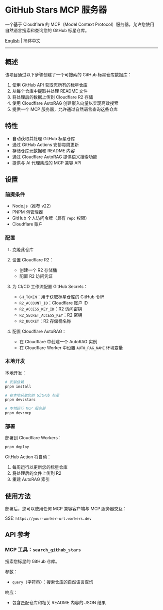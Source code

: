 # GitHub Stars MCP 服务器

一个基于 Cloudflare 的 MCP（Model Context Protocol）服务器，允许您使用自然语言搜索和查询您的 GitHub 标星仓库。

[English](/README.md) | 简体中文

---

## 概述

该项目通过以下步骤创建了一个可搜索的 GitHub 标星仓库数据库：

1. 使用 GitHub API 获取您所有的标星仓库
2. 从每个仓库中提取并处理 README 文件
3. 将处理后的数据上传到 Cloudflare R2 存储
4. 使用 Cloudflare AutoRAG 创建嵌入向量以实现高效搜索
5. 提供一个 MCP 服务器，允许通过自然语言查询这些仓库

## 特性

- 自动获取并处理 GitHub 标星仓库
- 通过 GitHub Actions 安排每周更新
- 存储仓库元数据和 README 内容
- 通过 Cloudflare AutoRAG 提供语义搜索功能
- 提供与 AI 代理集成的 MCP 兼容 API

## 设置

### 前提条件

- Node.js（推荐 v22）
- PNPM 包管理器
- GitHub 个人访问令牌（具有 `repo` 权限）
- Cloudflare 账户

### 配置

1. 克隆此仓库
2. 设置 Cloudflare R2：

   - 创建一个 R2 存储桶
   - 配置 R2 访问凭证

3. 为 CI/CD 工作流配置 GitHub Secrets：

   - `GH_TOKEN`：用于获取标星仓库的 GitHub 令牌
   - `R2_ACCOUNT_ID`：Cloudflare 账户 ID
   - `R2_ACCESS_KEY_ID`：R2 访问密钥
   - `R2_SECRET_ACCESS_KEY`：R2 密钥
   - `R2_BUCKET`：R2 存储桶名称

4. 配置 Cloudflare AutoRAG：
   - 在 Cloudflare 中创建一个 AutoRAG 实例
   - 在 Cloudflare Worker 中设置 `AUTO_RAG_NAME` 环境变量

### 本地开发

本地开发：

```bash
# 安装依赖
pnpm install

# 在本地获取您的 GitHub 标星
pnpm dev:stars

# 本地运行 MCP 服务器
pnpm dev:mcp
```

### 部署

部署到 Cloudflare Workers：

```bash
pnpm deploy
```

GitHub Action 将自动：

1. 每周运行以更新您的标星仓库
2. 将处理后的文件上传到 R2
3. 重建 AutoRAG 索引

## 使用方法

部署后，您可以使用任何 MCP 兼容客户端与 MCP 服务器交互：

SSE: `https://your-worker-url.workers.dev`

## API 参考

### MCP 工具：`search_github_stars`

搜索您标星的 GitHub 仓库。

参数：

- `query`（字符串）：搜索仓库的自然语言查询

响应：

- 包含匹配仓库和相关 README 内容的 JSON 结果

